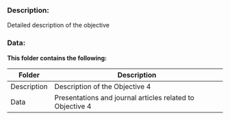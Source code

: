 ### Description:
Detailed description of the objective


### Data:

**This folder contains the following:**

Folder |  Description
--- | ---
Description | Description of the Objective 4
Data | Presentations and journal articles related to Objective 4
